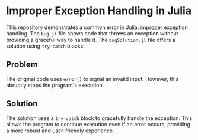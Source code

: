 # Improper Exception Handling in Julia

This repository demonstrates a common error in Julia:  improper exception handling. The `bug.jl` file shows code that throws an exception without providing a graceful way to handle it. The `bugSolution.jl` file offers a solution using `try-catch` blocks.

## Problem
The original code uses `error()` to signal an invalid input. However, this abruptly stops the program's execution.

## Solution
The solution uses a `try-catch` block to gracefully handle the exception.  This allows the program to continue execution even if an error occurs, providing a more robust and user-friendly experience.
